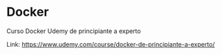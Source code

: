 # Docker
Curso Docker Udemy de principiante a experto

Link: https://www.udemy.com/course/docker-de-principiante-a-experto/
